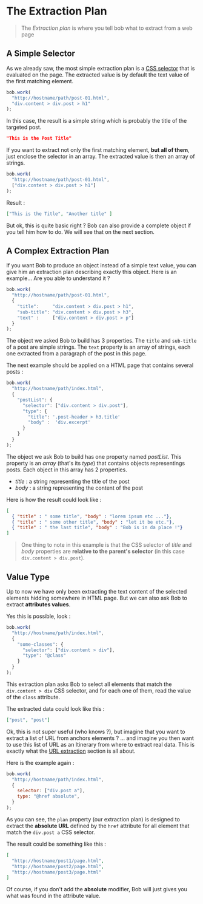 
# The Extraction Plan

> The *Extraction plan* is where you tell bob what to extract from a web page

## A Simple Selector

As we already saw, the most simple extraction plan is a [CSS selector](https://developer.mozilla.org/docs/Web/CSS/CSS_selectors) that is evaluated on the
page. The extracted value is by default the text value of the first matching element.

```js
bob.work(
  "http://hostname/path/post-01.html",
  "div.content > div.post > h1"
);

```
In this case, the result is a simple string which is probably the title of the targeted post.

```json
"This is the Post Title"
```

If you want to extract not only the first matching element, **but all of them**, just enclose the selector in an array. The extracted value is then an array of strings.

```js
bob.work(
  "http://hostname/path/post-01.html",
  ["div.content > div.post > h1"]
);
```
Result : 
```json
["This is the Title", "Another title" ]
```


But ok, this is quite basic right ? Bob can also provide a complete object if you tell him how to
do. We will see that on the next section.

## A Complex Extraction Plan

If you want Bob to produce an object instead of a simple text value, you can give him an extraction
plan describing exactly this object. Here is an example... Are you able to understand it ?

```js
bob.work(
  "http://hostname/path/post-01.html",
  {
    "title":     "div.content > div.post > h1",
    "sub-title": "div.content > div.post > h3",
    "text" :     ["div.content > div.post > p"]
  }
);
```

The object we asked Bob to build has 3 properties. The `title` and `sub-title` of a post are simple strings. The `text` property is an array of strings, each one extracted from a paragraph of the post in this page.


The next example should be applied on a HTML page that contains several posts : 

```js
bob.work(
  "http://hostname/path/index.html",
  {
    "postList": {
      "selector": ["div.content > div.post"],
      "type": {
        "title": '.post-header > h3.title'
        "body" :  'div.excerpt'
      }
    }
  }
);
```

The object we ask Bob to build has one property named *postList*. This property is
an *array* (that's its *type*) that contains objects representings posts. Each object in this array has 2 properties.
- *title* : a string representing the title of the post
- *body* : a string representing the content of the post

Here is how the result could look like :

```json
[
  { "title" : " some title", "body" : "lorem ipsum etc ..."},
  { "title" : " some other title", "body" : "let it be etc."},
  { "title" : " the last title", "body" : "Bob is in da place !"}
]
```

> One thing to note in this example is that the CSS selector of *title* and *body* properties are **relative to the parent's selector** (in this case `div.content > div.post`). 

## Value Type

Up to now we have only been extracting the text content of the selected elements hidding somewhere in HTML page. But we can also ask Bob to extract **attributes values**. 

Yes this is possible, look : 

```js
bob.work(
  "http://hostname/path/index.html",
  {
    "some-classes": {
      "selector": ["div.content > div"],
      "type": "@class"
    }
  }
);
```

This extraction plan asks Bob to select all elements that match the `div.content > div` CSS selector, and for each one of them, read the value of the `class` attribute.

The extracted data could look like this : 

```json
["post", "post"]  
```

Ok, this is not super useful (who knows ?), but imagine that you want to extract a list of URL from anchors elements ? ... and imagine you then want to use this list of URL as an Itinerary from where to extract real data. This is exactly what the [URL extraction](./itinerary.md#url-extraction) section is all about.

Here is the example again :

```js
bob.work(
  "http://hostname/path/index.html",
  {
    selector: ["div.post a"],
    type: "@href absolute",
  }
);
```

As you can see, the `plan` property (our extraction plan) is designed to extract the **absolute URL** defined by the `href` attribute for all element that match the `div.post a` CSS selector.

The result could be something like this : 

```json
[
  "http://hostname/post1/page.html", 
  "http://hostname/post2/page.html", 
  "http://hostname/post3/page.html"
]
```

Of course, if you don't add the **absolute** modifier, Bob will just gives you what was found in the attribute value.
